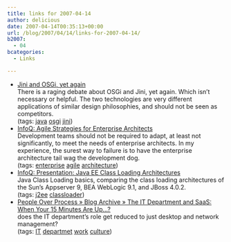 ```yaml
---
title: links for 2007-04-14
author: delicious
date: 2007-04-14T00:35:13+00:00
url: /blog/2007/04/14/links-for-2007-04-14/
b2007:
  - 04
bcategories:
  - Links

---
```

  * <div>
      <a href="http://www.artima.com/weblogs/viewpost.jsp?thread=202304">Jini and OSGi, yet again</a>
    </div>
    
    <div>
      There is a raging debate about OSGi and Jini, yet again. Which isn&#8217;t necessary or helpful. The two technologies are very different applications of similar design philosophies, and should not be seen as competitors.
    </div>
    
    <div>
      (tags: <a href="http://del.icio.us/frodenas/java">java</a> <a href="http://del.icio.us/frodenas/osgi">osgi</a> <a href="http://del.icio.us/frodenas/jini">jini</a>)
    </div>

  * <div>
      <a href="http://www.infoq.com/news/2007/04/enterprise-arch-agile-strategies">InfoQ: Agile Strategies for Enterprise Architects</a>
    </div>
    
    <div>
      Development teams should not be required to adapt, at least not significantly, to meet the needs of enterprise architects. In my experience, the surest way to failure is to have the enterprise architecture tail wag the development dog.
    </div>
    
    <div>
      (tags: <a href="http://del.icio.us/frodenas/enterprise">enterprise</a> <a href="http://del.icio.us/frodenas/agile">agile</a> <a href="http://del.icio.us/frodenas/architecture">architecture</a>)
    </div>

  * <div>
      <a href="http://www.infoq.com/news/2007/04/classloading-architectures">InfoQ: Presentation: Java EE Class Loading Architectures</a>
    </div>
    
    <div>
      Java Class Loading basics, comparing the class loading architectures of the Sun&#8217;s Appserver 9, BEA WebLogic 9.1, and JBoss 4.0.2.
    </div>
    
    <div>
      (tags: <a href="http://del.icio.us/frodenas/j2ee">j2ee</a> <a href="http://del.icio.us/frodenas/classloader">classloader</a>)
    </div>

  * <div>
      <a href="http://www.redmonk.com/cote/2007/04/13/the-it-department-and-saas-when-your-15-minutes-are-up/">People Over Process » Blog Archive » The IT Department and SaaS: When Your 15 Minutes Are Up…?</a>
    </div>
    
    <div>
      does the IT department’s role get reduced to just desktop and network management?
    </div>
    
    <div>
      (tags: <a href="http://del.icio.us/frodenas/IT">IT</a> <a href="http://del.icio.us/frodenas/departmet">departmet</a> <a href="http://del.icio.us/frodenas/work">work</a> <a href="http://del.icio.us/frodenas/culture">culture</a>)
    </div>